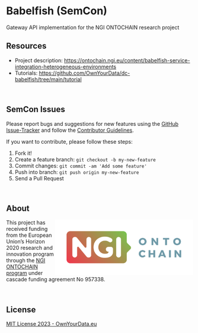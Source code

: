 # Babelfish (SemCon)
Gateway API implementation for the NGI ONTOCHAIN research project

## Resources
* Project description: https://ontochain.ngi.eu/content/babelfish-service-integration-heterogeneous-environments    
* Tutorials: https://github.com/OwnYourData/dc-babelfish/tree/main/tutorial    

&nbsp;    

## SemCon Issues

Please report bugs and suggestions for new features using the [GitHub Issue-Tracker](https://github.com/OwnYourData/dc-babelfish/issues) and follow the [Contributor Guidelines](https://github.com/twbs/ratchet/blob/master/CONTRIBUTING.md).

If you want to contribute, please follow these steps:

1. Fork it!
2. Create a feature branch: `git checkout -b my-new-feature`
3. Commit changes: `git commit -am 'Add some feature'`
4. Push into branch: `git push origin my-new-feature`
5. Send a Pull Request

&nbsp;    

## About  

<img align="right" src="https://raw.githubusercontent.com/OwnYourData/dc-babelfish/main/res/logo-ngi-ontochain-positive.png" height="150">This project has received funding from the European Union’s Horizon 2020 research and innovation program through the [NGI ONTOCHAIN program](https://ontochain.ngi.eu/) under cascade funding agreement No 957338.

<br clear="both" />

## License

[MIT License 2023 - OwnYourData.eu](https://raw.githubusercontent.com/OwnYourData/dc-babelfish/main/LICENSE)
